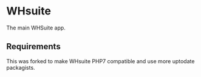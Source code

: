 # WHsuite
The main WHSuite app.  

## Requirements
This was forked to make WHsuite PHP7 compatible and use more uptodate packagists.

